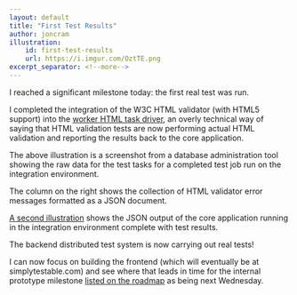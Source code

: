 ```yaml
---
layout: default
title: "First Test Results"
author: joncram
illustration:
    id: first-test-results
    url: https://i.imgur.com/OztTE.png
excerpt_separator: <!--more-->
---
```

    
I reached a significant milestone today: the first real test was run.

I completed the integration of the W3C HTML validator (with HTML5
support) into the [worker HTML task driver](https://github.com/webignition/worker.simplytestable.com/blob/master/src/SimplyTestable/WorkerBundle/Services/TaskDriver/HtmlValidationTaskDriver.php),
an overly technical way of saying that HTML validation tests are
now performing actual HTML validation and reporting the results back
to the core application.

<!--more-->

The above illustration is a screenshot from a database administration tool
showing the raw data for the test tasks for a completed test job run on
the integration environment.

The column on the right shows the collection of HTML validator error
messages formatted as a JSON document.

[A second illustration](/illustrations/first-test-results-json-response/)
 shows the JSON output of the core application running in the integration environment complete with test results.

The backend distributed test system is now carrying out real tests!

I can now focus on building the frontend (which will eventually be at simplytestable.com)
and see where that leads in time for the internal prototype milestone
[listed on the roadmap](https://simplytestable.com/roadmap/) as being next Wednesday.
